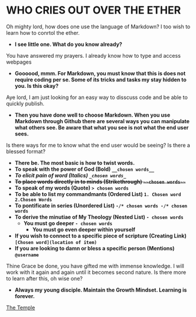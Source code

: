 # WHO CRIES OUT OVER THE ETHER

Oh mighty lord, how does one use the language of Markdown? I too wish to learn how to conrtol the ether.
  - __I see little one. What do you know already?__

You have answered my prayers. I already know how to type and access webpages
  - __Goooood, mmm. For Markdown, you must know that this is does not require coding per se. Some of its tricks and tasks my stay hidden to you. Is this okay?__

Aye lord, I am just looking for an easy way to disscuss code and be able to quickly publish.
  - __Then you have done well to choose Markdown. When you use Markdown through Github there are several ways you can manipulate what others see. Be aware that what you see is not what the end user sees.__

Is there ways for me to know what the end user would be seeing? Is there a blessed format?
  - __There be. The most basic is how to twist words.__
  - __To speak with the power of God (Bold) `__chosen words__`__
  - ***To elicit pain of word (Italics) `_chosen words_`***
  - __~~To place words directly in to minds (Strikethrough) `~~chosen words~~`~~__
  - __To speak of my words (Quote) `> chosen words`__
  - __To be able to list my commandmants (Ordered List) `1. Chosen word 2.Chosen Words`__
  - __To pontificate in series (Unordered List) `-/* chosen words -/* chosen words`__
  - __To derive the minutiae of My Theology (Nested List) `- chosen words`__
    - __You must go deeper                                    `- chosen words`__
      - __You must go even deeper within yourself__
  - __If you wish to connect to a specific piece of scripture (Creating Link) `[Chosen word](location of item)`__
  - __If you are looking to damn or bless a specific person (Mentions) `@username`__

Thine Grace be done, you have gifted me with immense knowledge. I will work with it again and again until it becomes second nature. Is there more to learn after this, oh wise one?
  - __Always my young disciple. Maintain the Growth Mindset. Learning is forever.__

  [The Temple](README.md)

          
